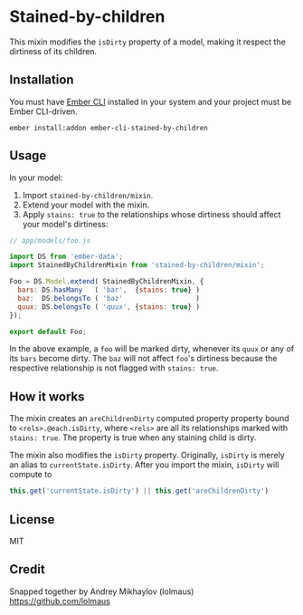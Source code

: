 # Stained-by-children

This mixin modifies the `isDirty` property of a model, making it respect the dirtiness of its children.


## Installation

You must have [Ember CLI](http://ember-cli.com) installed in your system and your project must be Ember CLI-driven.

    ember install:addon ember-cli-stained-by-children


## Usage

In your model:

1. Import `stained-by-children/mixin`.
2. Extend your model with the mixin.
3. Apply `stains: true` to the relationships whose dirtiness should affect your model's dirtiness:

```js
// app/models/foo.js

import DS from 'ember-data';
import StainedByChildrenMixin from 'stained-by-children/mixin';

Foo = DS.Model.extend( StainedByChildrenMixin, {
  bars: DS.hasMany   ( 'bar',  {stains: true} )
  baz:  DS.belongsTo ( 'baz'                  )
  quux: DS.belongsTo ( 'quux', {stains: true} )
});

export default Foo;
```

In the above example, a `foo` will be marked dirty, whenever its `quux` or any of its `bars` become dirty. The `baz` will not affect `foo`'s dirtiness because the respective relationship is not flagged with `stains: true`.


## How it works

The mixin creates an `areChildrenDirty` computed property property bound to `<rels>.@each.isDirty`, where `<rels>` are all its relationships marked with `stains: true`. The property is true when any staining child is dirty.

The mixin also modifies the `isDirty` property. Originally, `isDirty` is merely an alias to `currentState.isDirty`. After you import the mixin, `isDirty` will compute to

```js
this.get('currentState.isDirty') || this.get('areChildrenDirty')
```

## License

MIT


## Credit

Snapped together by Andrey Mikhaylov (lolmaus) https://github.com/lolmaus

